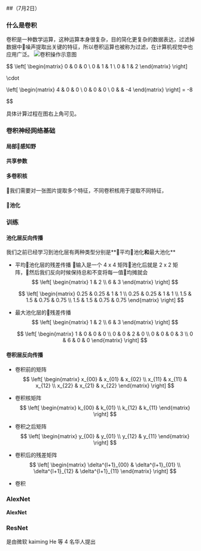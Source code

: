 ##（7月2日）
### 什么是卷积
卷积是一种数学运算，这种运算本身很复杂，目的简化更复杂的数据表达，过滤掉数据中噪声提取出关键的特征，所以卷积运算也被称为过滤，在计算机视觉中也应用广泛。
![卷积操作示意图](https://upload-images.jianshu.io/upload_images/8207483-4088db2e29f35319.jpg?imageMogr2/auto-orient/strip%7CimageView2/2/w/1240)

 
$$
 \left[
 \begin{matrix}
   0 & 0 & 0 \\
   0 & 1 & 1 \\
   0 & 1 & 2
  \end{matrix}
  \right] 
  
  \cdot

 \left[
 \begin{matrix}
   4 & 0 & 0 \\
   0 & 0 & 0 \\
   0 &  & -4
  \end{matrix}
  \right] 
= -8
  
$$

具体计算过程在图右上角可见。

### 卷积神经网络基础
#### 局部感知野
#### 共享参数
#### 多卷积核
我们需要对一张图片提取多个特征，不同卷积核用于提取不同特征，
#### 池化
### 训练
#### 池化层反向传播
我们之前已经学习到池化层有两种类型分别是**平均池化**和**最大池化**
- 平均池化层的残差传播
输入是一个 4 x 4 矩阵池化后就是 2 x 2 矩阵，然后我们反向时候保持总和不变将每一值均摊就会
$$
 \left[
 \begin{matrix}
   1 & 2  \\
   6 & 3 
  \end{matrix}
  \right] 
  $$

  $$
 \left[
 \begin{matrix}
   0.25 & 0.25 & 1 & 1  \\
   0.25 & 0.25 & 1 & 1  \\
   1.5 & 1.5 & 0.75 & 0.75 \\ 
   1.5 & 1.5 & 0.75 & 0.75  
  \end{matrix}
  \right]
  $$
- 最大池化层的残差传播
$$
 \left[
 \begin{matrix}
   1 & 2  \\
   6 & 3 
  \end{matrix}
  \right] 
  $$

  $$
 \left[
 \begin{matrix}
   1 & 0 & 0 & 0  \\
   0 & 0 & 2 & 0  \\
   0 & 0 & 0 & 3 \\ 
   0 & 6 & 0 & 0  
  \end{matrix}
  \right]
  $$

#### 卷积层反向传播
- 卷积前的矩阵
$$
 \left[
 \begin{matrix}
   x_{00} & x_{01} & x_{02}   \\
   x_{11} & x_{11} & x_{12}   \\
   x_{22} & x_{21} & x_{22}   
  \end{matrix}
  \right]
$$
- 卷积核矩阵
$$
 \left[
 \begin{matrix}
   k_{00} & k_{01}    \\
   k_{12} & k_{11}    
  \end{matrix}
  \right]
$$

- 卷积之后矩阵
$$
 \left[
 \begin{matrix}
   y_{00} & y_{01}    \\
   y_{12} & y_{11}    
  \end{matrix}
  \right]
$$

- 卷积后的残差矩阵
$$
 \left[
 \begin{matrix}
   \delta^{l+1}_{00} & \delta^{l+1}_{01}    \\
   \delta^{l+1}_{12} & \delta^{l+1}_{11}    
  \end{matrix}
  \right]
$$

- 卷积

### AlexNet
**AlexNet**
### ResNet
是由微软 kaiming He 等 4 名华人提出